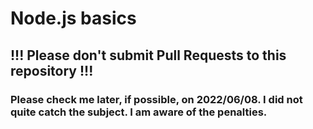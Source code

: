 # Node.js basics

## !!! Please don't submit Pull Requests to this repository !!!

### Please check me later, if possible, on 2022/06/08. I did not quite catch the subject. I am aware of the penalties.
